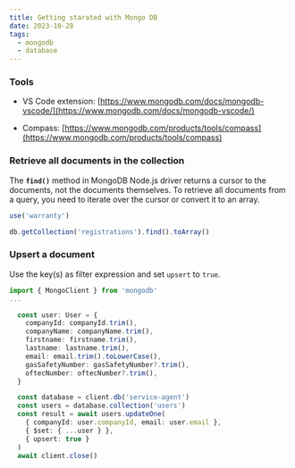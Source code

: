 ```yaml
---
title: Getting starated with Mongo DB
date: 2023-10-28
tags:
  - mongodb
  - database
---
```


### Tools

- VS Code extension: [https://www.mongodb.com/docs/mongodb-vscode/](https://www.mongodb.com/docs/mongodb-vscode/)

- Compass: [https://www.mongodb.com/products/tools/compass](https://www.mongodb.com/products/tools/compass)

### Retrieve all documents in the collection

The **`find()`** method in MongoDB Node.js driver returns a cursor to the documents, not the documents themselves. To retrieve all documents from a query, you need to iterate over the cursor or convert it to an array.

```javascript
use('warranty')

db.getCollection('registrations').find().toArray()
```

### Upsert a document

Use the key(s) as filter expression and set `upsert` to `true`. 

```typescript
import { MongoClient } from 'mongodb'
...

  const user: User = {
    companyId: companyId.trim(),
    companyName: companyName.trim(),
    firstname: firstname.trim(),
    lastname: lastname.trim(),
    email: email.trim().toLowerCase(),
    gasSafetyNumber: gasSafetyNumber?.trim(),
    oftecNumber: oftecNumber?.trim(),
  }

  const database = client.db('service-agent')
  const users = database.collection('users')
  const result = await users.updateOne(
    { companyId: user.companyId, email: user.email },
    { $set: { ...user } },
    { upsert: true }
  )
  await client.close()

```

